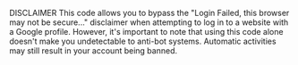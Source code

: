 DISCLAIMER
This code allows you to bypass the "Login Failed, this browser may not be secure..." disclaimer when attempting to log in to a website with a Google profile.
However, it's important to note that using this code alone doesn't make you undetectable to anti-bot systems. Automatic activities may still result in your account being banned.


